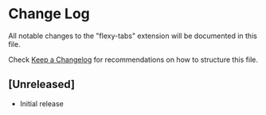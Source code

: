 # Change Log
All notable changes to the "flexy-tabs" extension will be documented in this file.

Check [Keep a Changelog](http://keepachangelog.com/) for recommendations on how to structure this file.

## [Unreleased]
- Initial release